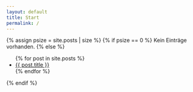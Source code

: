 ```yaml
---
layout: default
title: Start
permalink: /
---
```

{% assign psize = site.posts | size %}
{% if psize == 0 %}
Kein Einträge vorhanden.
{% else %}
<ul>
    {% for post in site.posts %}
        <li>
        <a href="{{ post.url }}">{{ post.title }}</a>
        </li>
    {% endfor %}
</ul>
{% endif %}